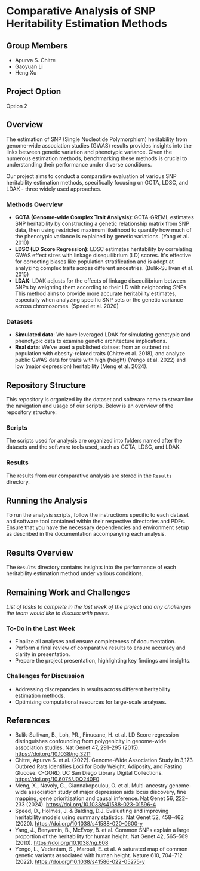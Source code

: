 # Comparative Analysis of SNP Heritability Estimation Methods

## Group Members
- Apurva S. Chitre 
- Gaoyuan Li 
- Heng Xu 

## Project Option
Option 2

## Overview
The estimation of SNP (Single Nucleotide Polymorphism) heritability from genome-wide association studies (GWAS) results provides insights into the links between genetic variation and phenotypic variance. Given the numerous estimation methods, benchmarking these methods is crucial to understanding their performance under diverse conditions.

Our project aims to conduct a comparative evaluation of various SNP heritability estimation methods, specifically focusing on GCTA, LDSC, and LDAK - three widely used approaches.

### Methods Overview
- **GCTA (Genome-wide Complex Trait Analysis)**: GCTA-GREML estimates SNP heritability by constructing a genetic relationship matrix from SNP data, then using restricted maximum likelihood to quantify how much of the phenotypic variance is explained by genetic variations. (Yang et al. 2010)
- **LDSC (LD Score Regression)**: LDSC estimates heritability by correlating GWAS effect sizes with linkage disequilibrium (LD) scores. It's effective for correcting biases like population stratification and is adept at analyzing complex traits across different ancestries. (Bulik-Sullivan et al. 2015)
- **LDAK**: LDAK adjusts for the effects of linkage disequilibrium between SNPs by weighting them according to their LD with neighboring SNPs. This method aims to provide more accurate heritability estimates, especially when analyzing specific SNP sets or the genetic variance across chromosomes. (Speed et al. 2020)


### Datasets
- **Simulated data**: We have leveraged LDAK for simulating genotypic and phenotypic data to examine genetic architecture implications.
- **Real data**: We’ve used a published dataset from an outbred rat population with obesity-related traits (Chitre et al. 2018), and analyze public GWAS data for traits with high (height) (Yengo et al. 2022) and low (major depression) heritability (Meng et al. 2024).

## Repository Structure

This repository is organized by the dataset and software name to streamline the navigation and usage of our scripts. Below is an overview of the repository structure:

### Scripts
The scripts used for analysis are organized into folders named after the datasets and the software tools used, such as GCTA, LDSC, and LDAK. 

### Results
The results from our comparative analysis are stored in the `Results` directory. 

## Running the Analysis

To run the analysis scripts, follow the instructions specific to each dataset and software tool contained within their respective directories and PDFs. Ensure that you have the necessary dependencies and environment setup as described in the documentation accompanying each analysis.

## Results Overview

The `Results` directory contains insights into the performance of each heritability estimation method under various conditions. 

## Remaining Work and Challenges

*List of tasks to complete in the last week of the project and any challenges the team would like to discuss with peers.*

### To-Do in the Last Week
- Finalize all analyses and ensure completeness of documentation.
- Perform a final review of comparative results to ensure accuracy and clarity in presentation.
- Prepare the project presentation, highlighting key findings and insights.

### Challenges for Discussion
- Addressing discrepancies in results across different heritability estimation methods.
- Optimizing computational resources for large-scale analyses.

## References
- Bulik-Sullivan, B., Loh, PR., Finucane, H. et al. LD Score regression distinguishes confounding from polygenicity in genome-wide association studies. Nat Genet 47, 291–295 (2015). https://doi.org/10.1038/ng.3211
- Chitre, Apurva S. et al. (2022). Genome-Wide Association Study in 3,173 Outbred Rats Identifies Loci for Body Weight, Adiposity, and Fasting Glucose. C-GORD, UC San Diego Library Digital Collections. https://doi.org/10.6075/J0Q240F0
- Meng, X., Navoly, G., Giannakopoulou, O. et al. Multi-ancestry genome-wide association study of major depression aids locus discovery, fine mapping, gene prioritization and causal inference. Nat Genet 56, 222–233 (2024). https://doi.org/10.1038/s41588-023-01596-4
- Speed, D., Holmes, J. & Balding, D.J. Evaluating and improving heritability models using summary statistics. Nat Genet 52, 458–462 (2020). https://doi.org/10.1038/s41588-020-0600-y
- Yang, J., Benyamin, B., McEvoy, B. et al. Common SNPs explain a large proportion of the heritability for human height. Nat Genet 42, 565–569 (2010). https://doi.org/10.1038/ng.608
- Yengo, L., Vedantam, S., Marouli, E. et al. A saturated map of common genetic variants associated with human height. Nature 610, 704–712 (2022). https://doi.org/10.1038/s41586-022-05275-y

